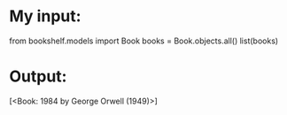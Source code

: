 # My input:

from bookshelf.models import Book
books = Book.objects.all()
list(books)


# Output:

[<Book: 1984 by George Orwell (1949)>]